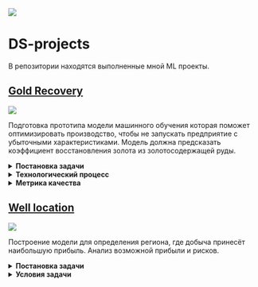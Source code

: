 
<image src="images/img_1.jpg">

# DS-projects
В репозитории находятся выполненные мной ML проекты.

## [Gold Recovery](Gold_recovery/Gold_recovery.ipynb)

<image src="images/img_2.jpg">

Подготовка прототипа модели машинного обучения которая поможет оптимизировать производство, чтобы не запускать предприятие с убыточными характеристиками.
Модель должна предсказать коэффициент восстановления золота из золотосодержащей руды.

<details>

  **<summary>Постановка задачи</summary>**

В вашем распоряжении данные с параметрами добычи и очистки. 
Модель поможет оптимизировать производство, чтобы не запускать предприятие с убыточными характеристиками.
Вам нужно:
- Подготовить данные;
- Провести исследовательский анализ данных;
- Построить и обучить модель.

</details>

<details>

  **<summary>Технологический процесс</summary>**

Когда добытая руда проходит первичную обработку, получается дроблёная смесь. Её отправляют на флотацию (обогащение) и двухэтапную очистку.

#### Флотация
Во флотационную установку подаётся смесь золотосодержащей руды. После обогащения получается черновой концентрат и «отвальные хвосты», то есть остатки продукта с низкой концентрацией ценных металлов.
На стабильность этого процесса влияет непостоянное и неоптимальное физико-химическое состояние флотационной пульпы (смеси твёрдых частиц и жидкости).
#### Очистка 
Черновой концентрат проходит две очистки. На выходе получается финальный концентрат и новые отвальные хвосты.

</details>

<details>

  **<summary>Метрика качества</summary>**

Для решения задачи введём метрику качества — sMAPE (англ. Symmetric Mean Absolute Percentage Error, «симметричное среднее абсолютное процентное отклонение»).
Она похожа на MAE, но выражается не в абсолютных величинах, а в относительных. Почему симметричная? Она одинаково учитывает масштаб и целевого признака, и предсказания.
Метрика sMAPE вычисляется так:
$$sMAPE=\frac{1}{N}\sum_{i=1}^N\frac{|y_i - \hat y_i|}{(|y_i|+|\hat y_i|)/2}$$
- $y$ - значение целевого признака
- $\hat y$ - значение предсказания
- $N$ - количество объектов в выборке

Нужно спрогнозировать сразу две величины:

- эффективность обогащения чернового концентрата `rougher.output.recovery`;
- эффективность обогащения финального концентрата `final.output.recovery`.

Итоговая метрика складывается из двух величин:

$$sMAPE_{итоговое}=0.25*{sMAPE}(rougher) + 0.75*{sMAPE}(final)$$

</details>



## [Well location](Well_location/Well_location.ipynb)

<image src="images/img_3.jpg">

Построение модели для определения региона, где добыча принесёт наибольшую прибыль. Анализ возможной прибыли и рисков.

<details>

  **<summary>Постановка задачи</summary>**

Нужно решить, где бурить новую скважину. 
Шаги для выбора локации обычно такие:
- В избранном регионе собирают характеристики для скважин: качество нефти и объём её запасов;
- Строят модель для предсказания объёма запасов в новых скважинах;
- Выбирают скважины с самыми высокими оценками значений;
- Определяют регион с максимальной суммарной прибылью отобранных скважин.

 Предоставлены пробы нефти в трёх регионах. Характеристики для каждой скважины в регионе уже известны.

</details>

<details>

  **<summary>Условия задачи</summary>**

- Для обучения модели подходит только линейная регрессия (остальные — недостаточно предсказуемые).
- При разведке региона исследуют 500 точек, из которых с помощью машинного обучения выбирают 200 лучших для разработки.
- Бюджет на разработку скважин в регионе — 10 млрд рублей.
- При нынешних ценах один баррель сырья приносит 450 рублей дохода. Доход с каждой единицы продукта составляет 450 тыс. рублей, поскольку объём указан в тысячах баррелей.
- После оценки рисков нужно оставить лишь те регионы, в которых вероятность убытков меньше 2.5%. Среди них выбирают регион с наибольшей средней прибылью.

 Данные синтетические: детали контрактов и характеристики месторождений не разглашаются.

</details>
 

